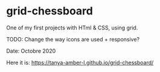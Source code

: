 # grid-chessboard
One of my first projects with HTml & CSS, using grid.

TODO: Change the way icons are used + responsive?

Date: Octobre 2020

Here it is: https://tanya-amber-l.github.io/grid-chessboard/

